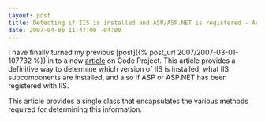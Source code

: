 ```yaml
---
layout: post
title: Detecting if IIS is installed and ASP/ASP.NET is registered - Article
date: 2007-04-06 11:47:00 -04:00
---
```


I have finally turned my previous [post]({% post_url 2007/2007-03-01-107732 %}) in to a new [article](http://www.codeproject.com/useritems/iisdetection.asp) on Code Project. This article provides a definitive way to determine which version of IIS is installed, what IIS subcomponents are installed, and also if ASP or ASP.NET has been registered with IIS.

This article provides a single class that encapsulates the various methods required for determining this information.
